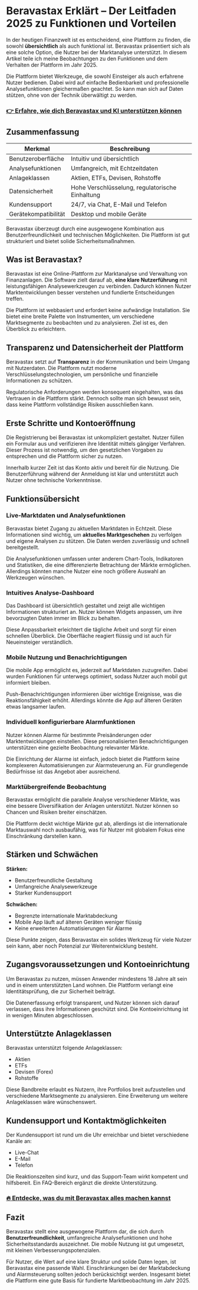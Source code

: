 # Beravastax Erklärt – Der Leitfaden 2025 zu Funktionen und Vorteilen
   

In der heutigen Finanzwelt ist es entscheidend, eine Plattform zu finden, die sowohl **übersichtlich** als auch funktional ist. Beravastax präsentiert sich als eine solche Option, die Nutzer bei der Marktanalyse unterstützt. In diesem Artikel teile ich meine Beobachtungen zu den Funktionen und dem Verhalten der Plattform im Jahr 2025.

Die Plattform bietet Werkzeuge, die sowohl Einsteiger als auch erfahrene Nutzer bedienen. Dabei wird auf einfache Bedienbarkeit und professionelle Analysefunktionen gleichermaßen geachtet. So kann man sich auf Daten stützen, ohne von der Technik überwältigt zu werden.

### [👉 Erfahre, wie dich Beravastax und KI unterstützen können](https://t.co/Cu4hHjTTlJ)
## Zusammenfassung  

| Merkmal                | Beschreibung                              |
|------------------------|------------------------------------------|
| Benutzeroberfläche     | Intuitiv und übersichtlich                |
| Analysefunktionen     | Umfangreich, mit Echtzeitdaten            |
| Anlageklassen         | Aktien, ETFs, Devisen, Rohstoffe          |
| Datensicherheit       | Hohe Verschlüsselung, regulatorische Einhaltung |
| Kundensupport         | 24/7, via Chat, E-Mail und Telefon         |
| Gerätekompatibilität   | Desktop und mobile Geräte                   |

Beravastax überzeugt durch eine ausgewogene Kombination aus Benutzerfreundlichkeit und technischen Möglichkeiten. Die Plattform ist gut strukturiert und bietet solide Sicherheitsmaßnahmen.

## Was ist Beravastax?  

Beravastax ist eine Online-Plattform zur Marktanalyse und Verwaltung von Finanzanlagen. Die Software zielt darauf ab, **eine klare Nutzerführung** mit leistungsfähigen Analysewerkzeugen zu verbinden. Dadurch können Nutzer Marktentwicklungen besser verstehen und fundierte Entscheidungen treffen.

Die Plattform ist webbasiert und erfordert keine aufwändige Installation. Sie bietet eine breite Palette von Instrumenten, um verschiedene Marktsegmente zu beobachten und zu analysieren. Ziel ist es, den Überblick zu erleichtern.

## Transparenz und Datensicherheit der Plattform  

Beravastax setzt auf **Transparenz** in der Kommunikation und beim Umgang mit Nutzerdaten. Die Plattform nutzt moderne Verschlüsselungstechnologien, um persönliche und finanzielle Informationen zu schützen. 

Regulatorische Anforderungen werden konsequent eingehalten, was das Vertrauen in die Plattform stärkt. Dennoch sollte man sich bewusst sein, dass keine Plattform vollständige Risiken ausschließen kann.

## Erste Schritte und Kontoeröffnung  

Die Registrierung bei Beravastax ist unkompliziert gestaltet. Nutzer füllen ein Formular aus und verifizieren ihre Identität mittels gängiger Verfahren. Dieser Prozess ist notwendig, um den gesetzlichen Vorgaben zu entsprechen und die Plattform sicher zu nutzen.

Innerhalb kurzer Zeit ist das Konto aktiv und bereit für die Nutzung. Die Benutzerführung während der Anmeldung ist klar und unterstützt auch Nutzer ohne technische Vorkenntnisse.

## Funktionsübersicht  

### Live-Marktdaten und Analysefunktionen  

Beravastax bietet Zugang zu aktuellen Marktdaten in Echtzeit. Diese Informationen sind wichtig, um **aktuelles Marktgeschehen** zu verfolgen und eigene Analysen zu stützen. Die Daten werden zuverlässig und schnell bereitgestellt.

Die Analysefunktionen umfassen unter anderem Chart-Tools, Indikatoren und Statistiken, die eine differenzierte Betrachtung der Märkte ermöglichen. Allerdings könnten manche Nutzer eine noch größere Auswahl an Werkzeugen wünschen.

### Intuitives Analyse-Dashboard  

Das Dashboard ist übersichtlich gestaltet und zeigt alle wichtigen Informationen strukturiert an. Nutzer können Widgets anpassen, um ihre bevorzugten Daten immer im Blick zu behalten.

Diese Anpassbarkeit erleichtert die tägliche Arbeit und sorgt für einen schnellen Überblick. Die Oberfläche reagiert flüssig und ist auch für Neueinsteiger verständlich.

### Mobile Nutzung und Benachrichtigungen  

Die mobile App ermöglicht es, jederzeit auf Marktdaten zuzugreifen. Dabei wurden Funktionen für unterwegs optimiert, sodass Nutzer auch mobil gut informiert bleiben.

Push-Benachrichtigungen informieren über wichtige Ereignisse, was die Reaktionsfähigkeit erhöht. Allerdings könnte die App auf älteren Geräten etwas langsamer laufen.

### Individuell konfigurierbare Alarmfunktionen  

Nutzer können Alarme für bestimmte Preisänderungen oder Marktentwicklungen einstellen. Diese personalisierten Benachrichtigungen unterstützen eine gezielte Beobachtung relevanter Märkte.

Die Einrichtung der Alarme ist einfach, jedoch bietet die Plattform keine komplexeren Automatisierungen zur Alarmsteuerung an. Für grundlegende Bedürfnisse ist das Angebot aber ausreichend.

### Marktübergreifende Beobachtung  

Beravastax ermöglicht die parallele Analyse verschiedener Märkte, was eine bessere Diversifikation der Anlagen unterstützt. Nutzer können so Chancen und Risiken breiter einschätzen.

Die Plattform deckt wichtige Märkte gut ab, allerdings ist die internationale Marktauswahl noch ausbaufähig, was für Nutzer mit globalem Fokus eine Einschränkung darstellen kann.

## Stärken und Schwächen  

**Stärken:**

- Benutzerfreundliche Gestaltung  
- Umfangreiche Analysewerkzeuge  
- Starker Kundensupport  

**Schwächen:**

- Begrenzte internationale Marktabdeckung  
- Mobile App läuft auf älteren Geräten weniger flüssig  
- Keine erweiterten Automatisierungen für Alarme  

Diese Punkte zeigen, dass Beravastax ein solides Werkzeug für viele Nutzer sein kann, aber noch Potenzial zur Weiterentwicklung besteht.

## Zugangsvoraussetzungen und Kontoeinrichtung  

Um Beravastax zu nutzen, müssen Anwender mindestens 18 Jahre alt sein und in einem unterstützten Land wohnen. Die Plattform verlangt eine Identitätsprüfung, die zur Sicherheit beiträgt.

Die Datenerfassung erfolgt transparent, und Nutzer können sich darauf verlassen, dass ihre Informationen geschützt sind. Die Kontoeinrichtung ist in wenigen Minuten abgeschlossen.

## Unterstützte Anlageklassen  

Beravastax unterstützt folgende Anlageklassen:  

- Aktien  
- ETFs  
- Devisen (Forex)  
- Rohstoffe  

Diese Bandbreite erlaubt es Nutzern, ihre Portfolios breit aufzustellen und verschiedene Marktsegmente zu analysieren. Eine Erweiterung um weitere Anlageklassen wäre wünschenswert.

## Kundensupport und Kontaktmöglichkeiten  

Der Kundensupport ist rund um die Uhr erreichbar und bietet verschiedene Kanäle an:  

- Live-Chat  
- E-Mail  
- Telefon  

Die Reaktionszeiten sind kurz, und das Support-Team wirkt kompetent und hilfsbereit. Ein FAQ-Bereich ergänzt die direkte Unterstützung.

### [🔥 Entdecke, was du mit Beravastax alles machen kannst](https://t.co/Cu4hHjTTlJ)
## Fazit  

Beravastax stellt eine ausgewogene Plattform dar, die sich durch **Benutzerfreundlichkeit**, umfangreiche Analysefunktionen und hohe Sicherheitsstandards auszeichnet. Die mobile Nutzung ist gut umgesetzt, mit kleinen Verbesserungspotenzialen.

Für Nutzer, die Wert auf eine klare Struktur und solide Daten legen, ist Beravastax eine passende Wahl. Einschränkungen bei der Marktabdeckung und Alarmsteuerung sollten jedoch berücksichtigt werden. Insgesamt bietet die Plattform eine gute Basis für fundierte Marktbeobachtung im Jahr 2025.